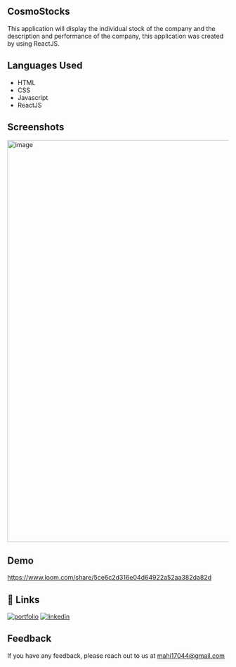 
## CosmoStocks

This application will display the individual stock of the company and the description and performance of the company, this application was created by using ReactJS.

## Languages Used

- HTML
- CSS
- Javascript
- ReactJS
## Screenshots

<img width="914" alt="image" src="https://user-images.githubusercontent.com/107022099/191071394-bc7a5a73-871f-4126-a306-1b76dce0e36c.png">


## Demo

https://www.loom.com/share/5ce6c2d316e04d64922a52aa382da82d




## 🔗 Links
[![portfolio](https://img.shields.io/badge/my_portfolio-000?style=for-the-badge&logo=ko-fi&logoColor=white)](https://github.com/Mahendra6789)
[![linkedin](https://img.shields.io/badge/linkedin-0A66C2?style=for-the-badge&logo=linkedin&logoColor=white)](https://www.linkedin.com/)



## Feedback

If you have any feedback, please reach out to us at mahi17044@gmail.com
